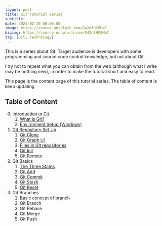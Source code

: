 ```yaml
---
layout: post
title: Git Tutorial Series
subtitle:
date: 2021-02-26 00:00:00
image: https://source.unsplash.com/842ofHC6MaI
bigimg: https://source.unsplash.com/842ofHC6MaI
tag: [Git, Technology]
---
```


This is a series about Git. Target audience is developers with some programming and source code control knowledge, but not about Git.

I try not to repeat what you can obtain from the web (although what I write may be nothing new), in order to make the tutorial short and easy to read.

This page is the content page of this tutorial series. The table of content is keep updating.

## Table of Content

0. [Introduction to Git](../2021-02-26-introduction-to-git/)
   1. [What is Git?](../2021-02-26-introduction-to-git/#what-is-git)
   2. [Environment Setup (Windows)](../2021-02-26-introduction-to-git/#environment-setup-windows)
1. [Git Repository Set Up](../2021-04-16-git-repository-set-up/)
   1. [Git Clone](../2021-04-16-git-repository-set-up/#git-clone)
   2. [Git Graph UI](../2021-04-16-git-repository-set-up/#git-graph-ui)
   3. [Files in Git repositories](../2021-04-16-git-repository-set-up/#files-in-git-repositories)
   4. [Git Init](../2021-04-16-git-repository-set-up/#git-init)
   5. [Git Remote](../2021-04-16-git-repository-set-up/#git-remote)
2. Git Basics
   1. [The Three States](../2021-08-13-git-basics/#the-three-states)
   2. [Git Add](../2021-08-13-git-basics/#git-add)
   3. [Git Commit](../2021-08-13-git-basics/#git-commit)
   4. [Git Stash](../2021-08-13-git-basics/#git-stash)
   5. [Git Reset](../2021-08-13-git-basics/#git-reset)
3. Git Branches
   1. Basic concept of branch
   2. Git Branch
   3. Git Rebase
   4. Git Merge
   5. Git Push
